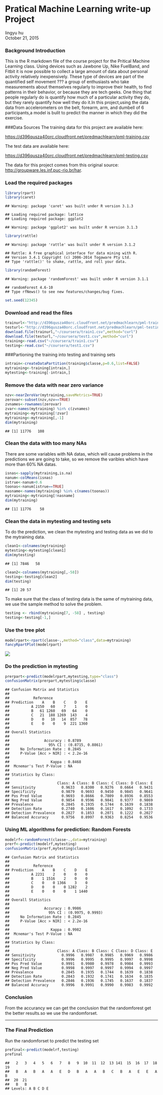 # Pratical Machine Learning write-up Project
lingyu hu  
October 21, 2015  
### Background Introduction
This is the R markdown file of the course project for the Pritical Machine Learning class. Using devices such as Jawbone Up, Nike FuelBand, and Fitbit it is now possible to collect a large amount of data about personal activity relatively inexpensively. These type of devices are part of the quantified self movement ??? a group of enthusiasts who take measurements about themselves regularly to improve their health, to find patterns in their behavior, or because they are tech geeks. One thing that people regularly do is quantify how much of a particular activity they do, but they rarely quantify how well they do it.In this project,using the data data from accelerometers on the belt, forearm, arm, and dumbell of 6 participants,a model is bulit to predict the manner in which they did the exercise.

###Data Sources
The training data for this project are available here:

https://d396qusza40orc.cloudfront.net/predmachlearn/pml-training.csv

The test data are available here:

https://d396qusza40orc.cloudfront.net/predmachlearn/pml-testing.csv

The data for this project comes from this original source: http://groupware.les.inf.puc-rio.br/har.
### Load the required packages

```r
library(rpart)
library(caret)
```

```
## Warning: package 'caret' was built under R version 3.1.3
```

```
## Loading required package: lattice
## Loading required package: ggplot2
```

```
## Warning: package 'ggplot2' was built under R version 3.1.3
```

```r
library(rattle)
```

```
## Warning: package 'rattle' was built under R version 3.1.2
```

```
## Rattle: A free graphical interface for data mining with R.
## Version 3.4.1 Copyright (c) 2006-2014 Togaware Pty Ltd.
## Type 'rattle()' to shake, rattle, and roll your data.
```

```r
library(randomForest)
```

```
## Warning: package 'randomForest' was built under R version 3.1.1
```

```
## randomForest 4.6-10
## Type rfNews() to see new features/changes/bug fixes.
```

```r
set.seed(12345)
```
### Download and read the files

```r
trainurl<-"http://d396qusza40orc.cloudfront.net/predmachlearn/pml-training.csv"
testurl<-"http://d396qusza40orc.cloudfront.net/predmachlearn/pml-testing.csv"
download.file(trainurl,"~/coursera/train1.csv",method="curl")
download.file(testurl,"~/coursera/test1.csv",method="curl")
training<-read.csv("~/coursera/train1.csv")
testing<-read.csv("~/coursera/test1.csv")
```
###Partioning the training into testing and training sets

```r
intrain<-createDataPartition(training$classe,p=0.6,list=FALSE)
mytraining<-training[intrain,]
mytesting<-training[-intrain,]
```
### Remove the data with near zero variance

```r
nzv<-nearZeroVar(mytraining,saveMetrics=TRUE)
zerovar<-subset(nzv,nzv==TRUE)
zvnames<-rownames(zerovar)
zvar<-names(mytraining) %in% c(zvnames)
mytraining<-mytraining[!zvar]
mytraining<-mytraining[,-1]
dim(mytraining)
```

```
## [1] 11776   108
```
### Clean the data with too many NAs
There are some variables with NA datas, which will cause problems in the predictions we are going to take, so we remove the varibles which have more than 60% NA datas. 

```r
isnas<-sapply(mytraining,is.na)
nanum<-colMeans(isnas)
istrue<-nanum>0.6
toonas<-nanum[istrue==TRUE]
nasname<-names(mytraining) %in% c(names(toonas))
mytraining<-mytraining[!nasname]
dim(mytraining)
```

```
## [1] 11776    58
```
### Clean the data in mytesting and testing sets
To do the prediction, we clean the mytesting and testing data as we did to the mytraining data.

```r
clean1<-colnames(mytraining)
mytesting<-mytesting[clean1]
dim(mytesting)
```

```
## [1] 7846   58
```

```r
clean2<-colnames(mytraining[,-58])
testing<-testing[clean2]
dim(testing)
```

```
## [1] 20 57
```
To make sure that the class of testing data is the same of mytraining data, we use the sample method to solve the problem.

```r
testing <- rbind(mytraining[7, -58] , testing)
testing<-testing[-1,]
```
### Use the tree plot

```r
modelrpart<-rpart(classe~.,method="class",data=mytraining)
fancyRpartPlot(modelrpart)
```

![](PML_PROJECT_1_files/figure-html/unnamed-chunk-8-1.png) 
### Do the prediction in mytesting

```r
prerpart<-predict(modelrpart,mytesting,type="class")
confusionMatrix(prerpart,mytesting$classe)
```

```
## Confusion Matrix and Statistics
## 
##           Reference
## Prediction    A    B    C    D    E
##          A 2150   60    7    1    0
##          B   61 1260   69   64    0
##          C   21  188 1269  143    4
##          D    0   10   14  857   78
##          E    0    0    9  221 1360
## 
## Overall Statistics
##                                           
##                Accuracy : 0.8789          
##                  95% CI : (0.8715, 0.8861)
##     No Information Rate : 0.2845          
##     P-Value [Acc > NIR] : < 2.2e-16       
##                                           
##                   Kappa : 0.8468          
##  Mcnemar's Test P-Value : NA              
## 
## Statistics by Class:
## 
##                      Class: A Class: B Class: C Class: D Class: E
## Sensitivity            0.9633   0.8300   0.9276   0.6664   0.9431
## Specificity            0.9879   0.9693   0.9450   0.9845   0.9641
## Pos Pred Value         0.9693   0.8666   0.7809   0.8936   0.8553
## Neg Pred Value         0.9854   0.9596   0.9841   0.9377   0.9869
## Prevalence             0.2845   0.1935   0.1744   0.1639   0.1838
## Detection Rate         0.2740   0.1606   0.1617   0.1092   0.1733
## Detection Prevalence   0.2827   0.1853   0.2071   0.1222   0.2027
## Balanced Accuracy      0.9756   0.8997   0.9363   0.8254   0.9536
```
### Using ML algorithms for prediction: Random Forests

```r
modelrf<-randomForest(classe~.,data=mytraining)
prerf<-predict(modelrf,mytesting)
confusionMatrix(prerf,mytesting$classe)
```

```
## Confusion Matrix and Statistics
## 
##           Reference
## Prediction    A    B    C    D    E
##          A 2231    2    0    0    0
##          B    1 1516    2    0    0
##          C    0    0 1366    3    0
##          D    0    0    0 1282    2
##          E    0    0    0    1 1440
## 
## Overall Statistics
##                                           
##                Accuracy : 0.9986          
##                  95% CI : (0.9975, 0.9993)
##     No Information Rate : 0.2845          
##     P-Value [Acc > NIR] : < 2.2e-16       
##                                           
##                   Kappa : 0.9982          
##  Mcnemar's Test P-Value : NA              
## 
## Statistics by Class:
## 
##                      Class: A Class: B Class: C Class: D Class: E
## Sensitivity            0.9996   0.9987   0.9985   0.9969   0.9986
## Specificity            0.9996   0.9995   0.9995   0.9997   0.9998
## Pos Pred Value         0.9991   0.9980   0.9978   0.9984   0.9993
## Neg Pred Value         0.9998   0.9997   0.9997   0.9994   0.9997
## Prevalence             0.2845   0.1935   0.1744   0.1639   0.1838
## Detection Rate         0.2843   0.1932   0.1741   0.1634   0.1835
## Detection Prevalence   0.2846   0.1936   0.1745   0.1637   0.1837
## Balanced Accuracy      0.9996   0.9991   0.9990   0.9983   0.9992
```
### Conclusion
From the accurancy we can get the conclusion that the randomforest get the better results.so we use the randomforset.

___________________________
### The Final Prediction
Run the randomforset to predict the testing set

```r
prefinal<-predict(modelrf,testing)
prefinal
```

```
##   2   3   4   5   6   7   8   9  10  11  12  13 141  15  16  17  18  19 
##   B   A   B   A   A   E   D   B   A   A   B   C   B   A   E   E   A   B 
##  20  21 
##   B   B 
## Levels: A B C D E
```
